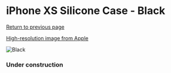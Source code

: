 # iPhone XS Silicone Case - Black

[Return to previous page](/iphone_x)

[High-resolution image from Apple](https://store.storeimages.cdn-apple.com/8756/as-images.apple.com/is/MRW72?wid=4500&hei=4500&fmt=png)

<div style="width: 384px"><img src="/everysource/MRW72.png" alt="Black"></div>

### Under construction
